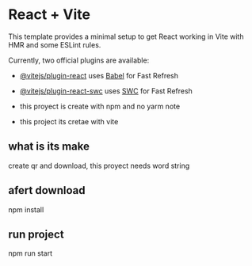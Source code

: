 # React + Vite

This template provides a minimal setup to get React working in Vite with HMR and some ESLint rules.

Currently, two official plugins are available:

- [@vitejs/plugin-react](https://github.com/vitejs/vite-plugin-react/blob/main/packages/plugin-react/README.md) uses [Babel](https://babeljs.io/) for Fast Refresh
- [@vitejs/plugin-react-swc](https://github.com/vitejs/vite-plugin-react-swc) uses [SWC](https://swc.rs/) for Fast Refresh


- this proyect is create with npm and no yarm
note 

- this project its cretae with vite

## what is its make
create qr  and download, this proyect needs word string

## afert download 
npm install 

## run project 
npm run start 


